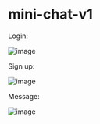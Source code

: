 # mini-chat-v1

Login:

![image](https://user-images.githubusercontent.com/81532922/167219515-d871ac3d-9e80-4fef-a141-949720447234.png)

Sign up:

![image](https://user-images.githubusercontent.com/81532922/167219604-a6b73d28-33d5-4144-9faf-c26181aaee54.png)

Message:

![image](https://user-images.githubusercontent.com/81532922/167219748-3260e9e3-d22d-4b79-a805-5b7c216681ca.png)
